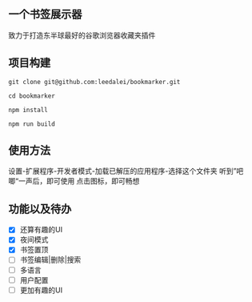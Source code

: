 ## 一个书签展示器
致力于打造东半球最好的谷歌浏览器收藏夹插件

## 项目构建
```
git clone git@github.com:leedalei/bookmarker.git

cd bookmarker

npm install

npm run build
```

## 使用方法
设置-扩展程序-开发者模式-加载已解压的应用程序-选择这个文件夹
听到”吧唧“一声后，即可使用
点击图标，即可畅想

## 功能以及待办
- [x] 还算有趣的UI
- [x] 夜间模式
- [x] 书签置顶
- [ ] 书签编辑|删除|搜索
- [ ] 多语言
- [ ] 用户配置
- [ ] 更加有趣的UI